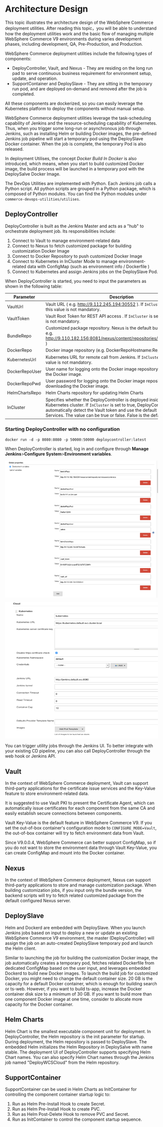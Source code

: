 # Architecture Design #

This topic illustrates the architecture design of the WebSphere Commerce deployment utilities. After reading this topic，you will be able to understand how the deployment utilities work and the basic flow of managing multiple WebSphere Commerce V9 environments during varies development phases, including development, QA, Pre-Production, and Production.

<!--For better understand it, there also have a End2End Usage which be draft as a story with several
Role which is more close a real scenario that a team or a company will pass through with DevOps
Utilities. See [End2End Usage Story](End2EndUsage.md)

 <img src="https://github.com/IBM/wc-devops-utilities/raw/master/doc/images/Overview.png" width = "700" height = "450" alt="Overview" align=center /><br>-->

WebSphere Commerce deployment utilities include the following types of components:

* DeployController, Vault, and Nexus - They are residing on the long run pad to serve continuous business requirement for environment setup, update, and operation.
* SupportContainer and DeploySlave - They are sitting in the temporary run pod, and are deployed on-demand and removed after the job is completed.

All these components are dockerized, so you can easily leverage the Kubernetes platform to deploy the components without manual setup.

WebSphere Commerce deployment utilities leverage the task-scheduling capability of Jenkins and the resource-scheduling capability of Kubernetes.
Thus, when you trigger some long-run or asynchronous job through Jenkins, such as installing Helm or building Docker images,
the pre-defined Jenkins job pipeline will start a  temporary pod using the DeploySlave Docker container. When the job is complete, the temporary Pod is also released.

In deployment Utilises, the concept *Docker Build In Docker* is also introduced, which means, when you start to build customized Docker image, the build process will be launched in a temporary pod with the DeploySalve Docker Image.

The DevOps Utilities are implemented with Python. Each Jenkins job calls a Python script. All python scripts are grouped in a Python package, which is composed of Python modules. You can find the Python modules under `commerce-devops-utilities/utilises`.

## DeployController  ##
DeployController is built as the Jenkins Master and acts as a "hub" to orchestrate deployment job. Its responsibilities include:
1. Connect to Vault to manage environment-related data
2. Connect to Nexus to fetch customized package for building customization Docker Image
3. Connect to Docker Repository to push customized Docker Image
4. Connect to Kubernetes in InCluster Mode to manage environment-related data with ConfigMap (such as environment info / Dockerfile )
5. Connect to Kubernetes and assign Jenkins jobs on the DeploySlave Pod.

When DeployController is started, you need to input the parameters as shown in the following table:

Parameter  | Description
------------- | -------------
VaultUrl |  Vault URL ( e.g. http://9.112.245.194:30552 ). If `InCluster` is set to true, this value is not mandatory.
VaultToken  | Vault Root Token for REST API access . If `InCluster` is set to true, this value is not mandatory.
BundleRepo | Customized package repository. Nexus is the default bundle repository ( e.g.  http://9.110.182.156:8081/nexus/content/repositories/releases/commerce )
DockerRepo | Docker image repository (e.g. DockerRepoHostname:RepoPort )
KubernetesUrl | Kubernetes URL for remote call from Jenkins. If `InCluster` is set to true, this value is not mandatory.
DockerRepoUser   | User name for logging onto the Docker image repository when downloading the Docker image.
DockerRepoPwd  |User password for logging onto the Docker image repository when downloading the Docker image.
HelmChartsRepo  | Helm Charts repository for updating Helm Charts
InCluster | Specifies whether the DeployController is deployed inside or outside of the Kubernetes cluster. If `InCluster` is set to true, DeployController will automatically detect the Vault token and use the default Vault and Jenkins Services. The value can be true or false. False is the default value.

### Starting DeployController with no configuration ###

```
docker run -d -p 8080:8080 -p 50000:50000 deploycontroller:latest
```

When DeployController is started, log in and configure through **Manage Jenkins**>**Configure System**>**Environment variables**.

 <img src="https://github.com/IBM/wc-devops-utilities/raw/master/doc/images/DeployController-GlobalConfig1.png" width = "700" height = "450" alt="Overview" align=center /><br>

 <img src="https://github.com/IBM/wc-devops-utilities/raw/master/doc/images/DeployController-GlobalConfig2.png" width = "700" height = "450" alt="Overview" align=center /><br>

You can trigger utility jobs through the Jenkins UI. To better integrate with your existing CD pipeline, you can also call DeployController through the web hook or Jenkins API.

## Vault  ##
In the context of WebSphere Commerce deployment, Vault can support third-party applications for the certificate issue services and the Key-Value feature to store environment-related data.

It is suggested to use Vault PKI to present the Certificate Agent, which can automatically issue certificates for each component from the same CA and easily establish secure connections between components.

Vault Key-Value is the default feature in WebSphere Commerce V9. If you set the out-of-box container's configuration mode to `CONFIGURE_MODE=Vault`, the out-of-box container will try to fetch environment data from Vault.

Since V9.0.0.4, WebSphere Commerce can better support ConfigMap, so if you do not want to store the environment data through Vault Key-Value, you can create ConfigMap and mount into the Docker container. <!--See [End2End Usage](End2EndUsage.md)-->

## Nexus ##
In the context of WebSphere Commerce deployment, Nexus can support third-party applications to store and manage customization package. When building customization jobs, if you input
only the bundle version, the backend scripts will try to fetch related customized package from the default configured Nexus server.

## DeploySlave ##
Helm and Dockerd are embedded with DeploySlave. When you launch Jenkins jobs based on input to deploy a new or update an existing WebSphere Commerce V9 environment, the master (DeployController) will assign the job on
an auto-created DeploySlave temporary pod and launch the Helm client.

Similar to launching the job for building the customization Docker image, the job automatically creates a temporary pod, fetches related Dockerfile from dedicated ConfigMap based on the user input, and leverages embedded Dockerd to build new Docker images. To launch the build job for customized Docker, you might need to change the default container size. 20 GB is the capacity for a default Docker container, which is enough for building search or ts-web.
However, if you want to build ts-app, increase the Docker container disk size to a minimum of 30 GB. If you want to build more than one component Docker image at one time, consider to allocate more capacity for the Docker container.

## Helm Charts ##
Helm Chart is the smallest executable component unit for deployment. In DeployController, the Helm repository is the init parameter for startup. During deployment, the Helm repository is passed to DeploySlave. The embedded Helm initializes the Helm Repository in DeploySalve with name stable<!--Tiffany: What is name stable?-->. The deployment UI of DeployController
supports specifying Helm Chart names. You can also specify Helm Chart names through the Jenkins job named "DeployWCSCloud" from the Helm repository.

## SupportContainer ##
SupportContainer can be used in Helm Charts as InitContainer for controlling the component container startup logic to:

1. Run as Helm Pre-Install Hook to create Secret.
2. Run as Helm Pre-Install Hook to create PVC.
3. Run as Helm Post-Delete Hook to remove PVC and Secret.
4. Run as InitContainer to control the component startup sequence.
